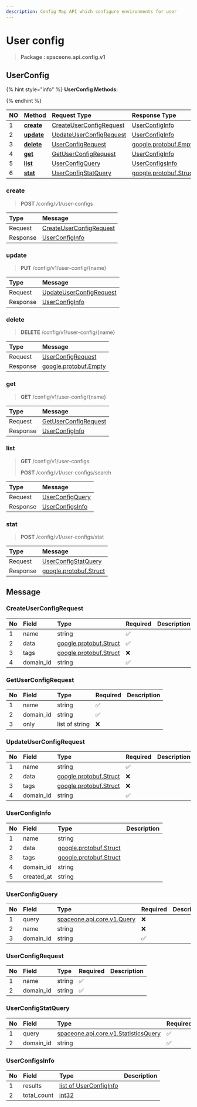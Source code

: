 ```yaml
---
description: Config Map API which configure environments for user
---
```

# User config

>  **Package : spaceone.api.config.v1**

## UserConfig

{% hint style="info" %}
**UserConfig Methods:**

{%  endhint %}


| NO |  Method | Request Type | Response Type | Description |
| :--- | :--- | :--- | :--- | :--- |
| 1 | [**create**](user-config.md#create)|   [CreateUserConfigRequest](user-config.md#createuserconfigrequest) |   [UserConfigInfo](user-config.md#userconfiginfo) |  |
| 2 | [**update**](user-config.md#update)|   [UpdateUserConfigRequest](user-config.md#updateuserconfigrequest) |   [UserConfigInfo](user-config.md#userconfiginfo) |  |
| 3 | [**delete**](user-config.md#delete)|   [UserConfigRequest](user-config.md#userconfigrequest) |  [google.protobuf.Empty](https://github.com/protocolbuffers/protobuf/blob/master/src/google/protobuf/empty.proto)|  |
| 4 | [**get**](user-config.md#get)|   [GetUserConfigRequest](user-config.md#getuserconfigrequest) |   [UserConfigInfo](user-config.md#userconfiginfo) |  |
| 5 | [**list**](user-config.md#list)|   [UserConfigQuery](user-config.md#userconfigquery) |   [UserConfigsInfo](user-config.md#userconfigsinfo) |  |
| 6 | [**stat**](user-config.md#stat)|   [UserConfigStatQuery](user-config.md#userconfigstatquery) |  [google.protobuf.Struct](https://github.com/protocolbuffers/protobuf/blob/master/src/google/protobuf/struct.proto)|  | 
 

 
### create
> **POST** /config/v1/user-configs
>


| Type | Message |
| :--- | :--- |
| Request | [CreateUserConfigRequest](user-config.md#createuserconfigrequest) |
| Response |  [UserConfigInfo](user-config.md#userconfiginfo)  |
 
 

 
### update
> **PUT** /config/v1/user-config/{name}
>


| Type | Message |
| :--- | :--- |
| Request | [UpdateUserConfigRequest](user-config.md#updateuserconfigrequest) |
| Response |  [UserConfigInfo](user-config.md#userconfiginfo)  |
 
 

 
### delete
> **DELETE** /config/v1/user-config/{name}
>


| Type | Message |
| :--- | :--- |
| Request | [UserConfigRequest](user-config.md#userconfigrequest) |
| Response | [google.protobuf.Empty](https://github.com/protocolbuffers/protobuf/blob/master/src/google/protobuf/empty.proto) |
 
 

 
### get
> **GET** /config/v1/user-config/{name}
>


| Type | Message |
| :--- | :--- |
| Request | [GetUserConfigRequest](user-config.md#getuserconfigrequest) |
| Response |  [UserConfigInfo](user-config.md#userconfiginfo)  |
 
 

 
### list
> **GET** /config/v1/user-configs
>
> **POST** /config/v1/user-configs/search



| Type | Message |
| :--- | :--- |
| Request | [UserConfigQuery](user-config.md#userconfigquery) |
| Response |  [UserConfigsInfo](user-config.md#userconfigsinfo)  |
 
 

 
### stat
> **POST** /config/v1/user-configs/stat
>


| Type | Message |
| :--- | :--- |
| Request | [UserConfigStatQuery](user-config.md#userconfigstatquery) |
| Response | [google.protobuf.Struct](https://github.com/protocolbuffers/protobuf/blob/master/src/google/protobuf/struct.proto) |


## 

## Message

### CreateUserConfigRequest
| No | Field | Type | Required | Description |
| :--- | :--- | :--- | :--- | :--- |
| 1 | name |string|✅| |
| 2 | data |[google.protobuf.Struct](https://github.com/protocolbuffers/protobuf/blob/master/src/google/protobuf/struct.proto)|✅| |
| 3 | tags |[google.protobuf.Struct](https://github.com/protocolbuffers/protobuf/blob/master/src/google/protobuf/struct.proto)|❌| |
| 4 | domain_id |string|✅| |

### GetUserConfigRequest
| No | Field | Type | Required | Description |
| :--- | :--- | :--- | :--- | :--- |
| 1 | name |string|✅| |
| 2 | domain_id |string|✅| |
| 3 | only |list of string|❌| |

### UpdateUserConfigRequest
| No | Field | Type | Required | Description |
| :--- | :--- | :--- | :--- | :--- |
| 1 | name |string|✅| |
| 2 | data |[google.protobuf.Struct](https://github.com/protocolbuffers/protobuf/blob/master/src/google/protobuf/struct.proto)|❌| |
| 3 | tags |[google.protobuf.Struct](https://github.com/protocolbuffers/protobuf/blob/master/src/google/protobuf/struct.proto)|❌| |
| 4 | domain_id |string|✅| |

### UserConfigInfo
| No | Field | Type |  Description |
| :--- | :--- | :--- | :--- |
| 1 | name |string | |
| 2 | data |[google.protobuf.Struct](https://github.com/protocolbuffers/protobuf/blob/master/src/google/protobuf/struct.proto) | |
| 3 | tags |[google.protobuf.Struct](https://github.com/protocolbuffers/protobuf/blob/master/src/google/protobuf/struct.proto) | |
| 4 | domain_id |string | |
| 5 | created_at |string | |

### UserConfigQuery
| No | Field | Type | Required | Description |
| :--- | :--- | :--- | :--- | :--- |
| 1 | query |[spaceone.api.core.v1.Query](https://spaceone-dev.gitbook.io/api-reference/common-v1/search-query)|❌| |
| 2 | name |string|❌| |
| 3 | domain_id |string|✅| |

### UserConfigRequest
| No | Field | Type | Required | Description |
| :--- | :--- | :--- | :--- | :--- |
| 1 | name |string|✅| |
| 2 | domain_id |string|✅| |

### UserConfigStatQuery
| No | Field | Type | Required | Description |
| :--- | :--- | :--- | :--- | :--- |
| 1 | query |[spaceone.api.core.v1.StatisticsQuery](https://spaceone-dev.gitbook.io/api-reference/common-v1/statistics-query)|✅| |
| 2 | domain_id |string|✅| |

### UserConfigsInfo
| No | Field | Type |  Description |
| :--- | :--- | :--- | :--- |
| 1 | results |[list of UserConfigInfo](user-config.md#userconfiginfo) | |
| 2 | total_count |[int32](https://github.com/protocolbuffers/protobuf/blob/master/src/google/protobuf/type.proto) | |
